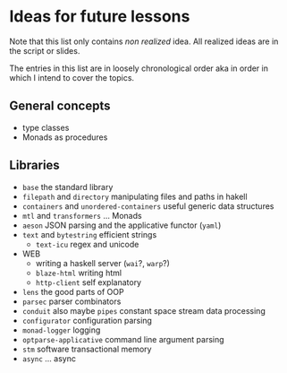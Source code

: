 # Ideas for future lessons

Note that this list only contains *non realized* idea.
All realized ideas are in the script or slides.

The entries in this list are in loosely chronological order aka in order in which I intend to cover the topics.

## General concepts

- type classes
- Monads as procedures

## Libraries

- `base` the standard library
- `filepath` and `directory` manipulating files and paths in hakell
- `containers` and `unordered-containers` useful generic data structures 
- `mtl` and `transformers` ... Monads
- `aeson` JSON parsing and the applicative functor (`yaml`)
- `text` and `bytestring` efficient strings
    - `text-icu` regex and unicode
- WEB
    - writing a haskell server (`wai`?, `warp`?)
    - `blaze-html` writing html
    - `http-client` self explanatory
- `lens` the good parts of OOP
- `parsec` parser combinators
- `conduit` also maybe `pipes` constant space stream data processing
- `configurator` configuration parsing
- `monad-logger` logging
- `optparse-applicative` command line argument parsing
- `stm` software transactional memory
- `async` ... async
